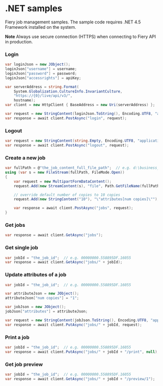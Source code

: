 .NET samples
===============

Fiery job management samples. The sample code requires .NET 4.5 Framework installed on the system.

**Note** Always use secure connection (HTTPS) when connecting to Fiery API in production.


### Login

```csharp
var loginJson = new JObject();
loginJson["username"] = username;
loginJson["password"] = password;
loginJson["accessrights"] = apiKey;

var serverAddress = string.Format(
    System.Globalization.CultureInfo.InvariantCulture,
    "https://{0}/live/api/v3/",
    hostname);
var client = new HttpClient { BaseAddress = new Uri(serverAddress) };

var request = new StringContent(loginJson.ToString(), Encoding.UTF8, "application/json");
var response = await client.PostAsync("login", request);
```


### Logout

```csharp
var request = new StringContent(string.Empty, Encoding.UTF8, "application/json");
var response = await client.PostAsync("logout", request);
```


### Create a new job

```csharp
var fullPath = @"the_job_content_full_file_path";  // e.g. d:\business_card.pdf
using (var s = new FileStream(fullPath, FileMode.Open))
{
    var request = new MultipartFormDataContent();
    request.Add(new StreamContent(s), "file", Path.GetFileName(fullPath));

    // override default number of copies to 10 copies
    request.Add(new StringContent("10"), "\"attributes[num copies]\"");

    var response = await client.PostAsync("jobs", request);
}
```


### Get jobs

```csharp
var response = await client.GetAsync("jobs");
```


### Get single job

```csharp
var jobId = "the_job_id";  // e.g. 00000000.558895DF.16055
var response = await client.GetAsync("jobs/" + jobId);
```


### Update attributes of a job

```csharp
var jobId = "the_job_id";  // e.g. 00000000.558895DF.16055

var attributeJson = new JObject();
attributeJson["num copies"] = "1";

var jobJson = new JObject();
jobJson["attributes"] = attributeJson;

var request = new StringContent(jobJson.ToString(), Encoding.UTF8, "application/json");
var response = await client.PutAsync("jobs/" + jobId, request);
```


### Print a job

```csharp
var jobId = "the_job_id";  // e.g. 00000000.558895DF.16055
var response = await client.PutAsync("jobs/" + jobId + "/print", null);
```


### Get job preview

```csharp
var jobId = "the_job_id";  // e.g. 00000000.558895DF.16055
var response = await client.GetAsync("jobs/" + jobId + "/preview/1");
```
